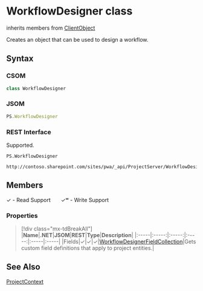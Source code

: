 [comment]: # (Name:WorkflowDesigner)
[comment]: # (Name:Microsoft.ProjectServer.WorkflowDesigner)
[comment]: # (Type:class)
[comment]: # (Status:Verified)

# <a name="name"></a>WorkflowDesigner class

inherits members from [ClientObject](https://msdn.microsoft.com/en-us/library/microsoft.sharepoint.client.clientobject.aspx)<br/>

<a name="description"></a>Creates an object that can be used to design a workflow.

## <a name="syntax"></a>Syntax

### CSOM

```cs
class WorkflowDesigner 
```
### JSOM

```javascript
PS.WorkflowDesigner
```
### REST Interface

Supported.

```
PS.WorkflowDesigner

http://contoso.sharepoint.com/sites/pwa/_api/ProjectServer/WorkflowDesigner
```

## <a name="members"></a>Members


&#x2713; - Read Support &nbsp;&nbsp;&nbsp;&nbsp;&nbsp;&nbsp;&#x2713;&#x02B7; - Write Support

### <a name="properties"></a>Properties
> [!div class="mx-tdBreakAll"]
|**Name**|**.NET**|**JSOM**|**REST**|**Type**|**Description**|
|:-----|:-----:|:-----:|:-----:|:-----|:-----|
|<a name="Fields"></a>Fields|&#x2713;|&#x2713;|&#x2713;|[WorkflowDesignerFieldCollection](WorkflowDesignerFieldCollection.md)|Gets custom field definitions that apply to project entities.|

## <a name="seeAlso"></a>See Also

[ProjectContext](ProjectContext.md)<br/>
